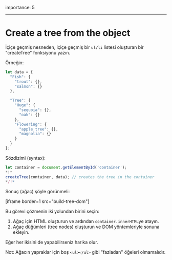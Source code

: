 importance: 5

---

# Create a tree from the object

İçiçe geçmiş nesneden, içiçe geçmiş bir `ul/li` listesi oluşturan bir "createTree" fonksiyonu yazın.

Örneğin:

```js
let data = {
  "Fish": {
    "trout": {},
    "salmon": {}
  },

  "Tree": {
    "Huge": {
      "sequoia": {},
      "oak": {}
    },
    "Flowering": {
      "apple tree": {},
      "magnolia": {}
    }
  }
};
```

Sözdizimi (syntax):

```js
let container = document.getElementById('container');
*!*
createTree(container, data); // creates the tree in the container
*/!*
```

Sonuç (ağaç) şöyle görünmeli:

[iframe border=1 src="build-tree-dom"]

Bu görevi çözmenin iki yolundan birini seçin:

1. Ağaç için HTML oluşturun ve ardından `container.innerHTML`ye atayın.
2. Ağaç düğümleri (tree nodes) oluşturun ve DOM yöntemleriyle sonuna ekleyin. 

Eğer her ikisini de yapabilirseniz harika olur.

Not: Ağacın yapraklar için boş `<ul></ul>` gibi "fazladan" öğeleri olmamalıdır.
